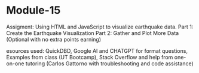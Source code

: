 # Module-15

Assigment: Using HTML and JavaScript to visualize earthquake data.
  Part 1: Create the Earthquake Visualization
  Part 2: Gather and Plot More Data (Optional with no extra points earning)

esources used: QuickDBD, Google AI and CHATGPT for format questions, Examples from class (UT Bootcamp), Stack Overflow and help from one-on-one tutoring (Carlos Gattorno with troubleshooting and code assistance)
